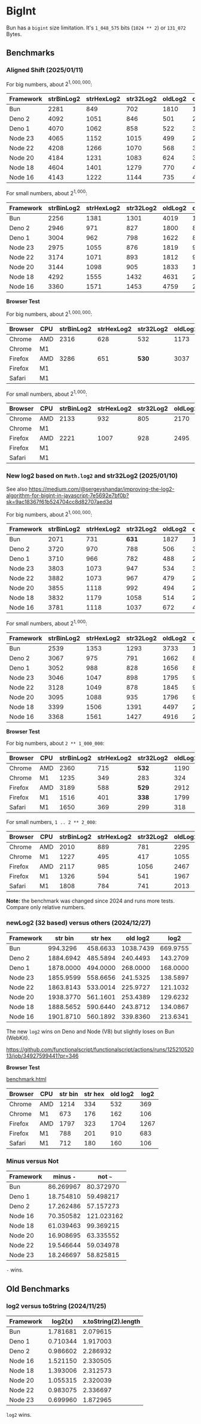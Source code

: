 # BigInt

Bun has a `bigint` size limitation. It's `1_048_575` bits (`1024 ** 2`) or `131_072` Bytes.

## Benchmarks

### Aligned Shift (2025/01/11)

For big numbers, about $2^{1,000,000}$:

|Framework|strBinLog2|strHexLog2|str32Log2|oldLog2|clz32Log2|m1023log2|   log2|
|---------|----------|----------|---------|-------|---------|---------|-------|
|Bun      |      2281|       849|      702|   1810|     1000|     1291|**643**|
|Deno 2   |      4092|      1051|      846|    501|      297|      214|**183**|
|Deno 1   |      4070|      1062|      858|    522|      312|      222|**186**|
|Node 23  |      4065|      1152|     1015|    499|      278|      233|**168**|
|Node 22  |      4208|      1266|     1070|    568|      332|      265|**191**|
|Node 20  |      4184|      1231|     1083|    624|      333|      261|**185**|
|Node 18  |      4604|      1401|     1279|    770|      472|      360|**281**|
|Node 16  |      4143|      1222|     1144|    735|      471|      313|**282**|

For small numbers, about $2^{1,000}$:

|Framework|strBinLog2|strHexLog2|str32Log2|oldLog2|clz32Log2|m1023log2|    log2|
|---------|----------|----------|---------|-------|---------|---------|--------|
|Bun      |      2256|      1381|     1301|   4019|     1972|      721| **706**|
|Deno 2   |      2946|       971|      827|   1800|      887|  **471**|     472|
|Deno 1   |      3004|       962|      798|   1622|      828|      456| **432**|
|Node 23  |      2975|      1055|      876|   1819|      945|      514| **510**|
|Node 22  |      3174|      1071|      893|   1812|      933|      495| **477**|
|Node 20  |      3144|      1098|      905|   1833|     1030|      587| **582**|
|Node 18  |      4292|      1555|     1432|   4631|     2415| **1003**|    1016|
|Node 16  |      3360|      1571|     1453|   4759|     2526|     1058|**1051**|

**Browser Test**

For big numbers, about $2^{1,000,000}$:

|Browser|CPU|strBinLog2|strHexLog2|str32Log2|oldLog2|clz32Log2|m1023log2|    log2|
|-------|---|----------|----------|---------|-------|---------|---------|--------|
|Chrome |AMD|      2316|       628|      532|   1173|      798|      525| **514**|
|Chrome | M1|
|Firefox|AMD|      3286|       651|  **530**|   3037|     2182|     1432|    1370|
|Firefox| M1|
|Safari | M1|

For small numbers, about $2^{1,000}$:

|Browser|CPU|strBinLog2|strHexLog2|str32Log2|oldLog2|clz32Log2|m1023log2|   log2|
|-------|---|----------|----------|---------|-------|---------|---------|-------|
|Chrome |AMD|      2133|       932|      805|   2170|     1189|      595|**587**|
|Chrome | M1|
|Firefox|AMD|      2221|      1007|      928|   2495|     1294|      504|**499**|
|Firefox| M1|
|Safari | M1|

### New log2 based on `Math.log2` and str32Log2 (2025/01/10)

See also https://medium.com/@sergeyshandar/improving-the-log2-algorithm-for-bigint-in-javascript-7e5692e7bf0b?sk=9ac18367f61b524704cc8d82707aed3d

For big numbers, about $2^{1,000,000}$:

|Framework|strBinLog2|strHexLog2|str32Log2|oldLog2|clz32Log2|   log2|
|---------|----------|----------|---------|-------|---------|-------|
|Bun      |      2071|       731|  **631**|   1827|     1195|   1110|
|Deno 2   |      3720|       970|      788|    506|      307|**206**|
|Deno 1   |      3710|       966|      782|    488|      292|**204**|
|Node 23  |      3803|      1073|      947|    534|      317|**226**|
|Node 22  |      3882|      1073|      967|    479|      265|**222**|
|Node 20  |      3855|      1118|      992|    494|      280|**217**|
|Node 18  |      3832|      1179|     1058|    514|      280|**229**|
|Node 16  |      3781|      1118|     1037|    672|      430|**281**|

For small numbers, about $2^{1,000}$:

|Framework|strBinLog2|strHexLog2|str32Log2|oldLog2|clz32Log2|    log2|
|---------|----------|----------|---------|-------|---------|--------|
|Bun      |      2539|      1353|     1293|   3733|     1885| **699**|
|Deno 2   |      3067|       975|      791|   1662|      877| **452**|
|Deno 1   |      3052|       988|      828|   1656|      856| **456**|
|Node 23  |      3046|      1047|      898|   1795|      926| **538**|
|Node 22  |      3128|      1049|      878|   1845|      932| **500**|
|Node 20  |      3095|      1088|      935|   1796|      940| **566**|
|Node 18  |      3399|      1506|     1391|   4497|     2305| **970**|
|Node 16  |      3368|      1561|     1427|   4916|     2593|**1069**|

**Browser Test**

For big numbers, about `2 ** 1_000_000`:

|Browser|CPU|strBinLog2|strHexLog2|str32Log2|oldLog2|clz32Log2|   log2|
|-------|---|----------|----------|---------|-------|---------|-------|
|Chrome |AMD|      2360|       715|  **532**|   1190|      807|    551|
|Chrome | M1|      1235|       349|      283|    324|      226|**171**|
|Firefox|AMD|      3189|       588|  **529**|   2912|     2165|   1443|
|Firefox| M1|      1516|       401|  **338**|   1799|     1339|    847|
|Safari | M1|      1650|       369|      299|    318|      215|**203**|

For small numbers, `1 .. 2 ** 2_000`:

|Browser|CPU|strBinLog2|strHexLog2|str32Log2|oldLog2|clz32Log2|   log2|
|-------|---|----------|----------|---------|-------|---------|-------|
|Chrome |AMD|      2010|       889|      781|   2295|     1210|**593**|
|Chrome | M1|      1227|       495|      417|   1055|      539|**285**|
|Firefox|AMD|      2117|       985|     1056|   2467|     1263|**503**|
|Firefox| M1|      1326|       594|      541|   1967|     1013|**348**|
|Safari | M1|      1808|       784|      741|   2013|     1108|**466**|

**Note:** the benchmark was changed since 2024 and runs more tests.
Compare only relative numbers.

### newLog2 (32 based) versus others (2024/12/27)

|Framework|str bin  |str hex  |old log2 |log2    |
|---------|---------|---------|---------|--------|
|Bun      | 994.3296|458.6633 |1038.7439|669.9755|
|Deno 2   |1884.6942|485.5894 | 240.4493|143.2709|
|Deno 1   |1878.0000|494.0000 | 268.0000|168.0000|
|Node 23  |1855.9599|558.6656 | 241.5325|138.5897|
|Node 22  |1863.8143|533.0014 | 225.9727|121.1032|
|Node 20  |1938.3770|561.1601 | 253.4389|129.6232|
|Node 18  |1888.5652|590.6440 | 243.8712|134.0867|
|Node 16  |1901.8710|560.1892 | 339.8360|213.6341|

The new `log2` wins on Deno and Node (V8) but slightly loses on Bun (WebKit).

https://github.com/functionalscript/functionalscript/actions/runs/12521052013/job/34927599441?pr=346

**Browser Test**

[benchmark.html](./benchmark.html)

|Browser|CPU|str bin|str hex|old log2|log2|
|-------|---|-------|-------|--------|----|
|Chrome |AMD|   1214|    334|     532| 369|
|Chrome | M1|    673|    176|     162| 106|
|Firefox|AMD|   1797|    323|    1704|1267|
|Firefox| M1|    788|    201|     910| 683|
|Safari | M1|    712|    180|     160| 106|

### Minus versus Not

|Framework|minus `-`         |not `~`           |
|---------|------------------|------------------|
|Bun      |86.269967         | 80.372970        |
|Deno 1   |18.754810         | 59.498217        |
|Deno 2   |17.262486         | 57.157273        |
|Node 16  |70.350582         |121.023162        |
|Node 18  |61.039463         | 99.369215        |
|Node 20  |16.908695         | 63.335552        |
|Node 22  |19.546644         | 59.034978        |
|Node 23  |18.246697         | 58.825815        |

`-` wins.

## Old Benchmarks

### log2 versus toString (2024/11/25)

|Framework|log2(x)           |x.toString(2).length|
|---------|------------------|--------------------|
|Bun      |1.781681          |2.079615            |
|Deno 1   |0.710344          |1.917003            |
|Deno 2   |0.986602          |2.286932            |
|Node 16  |1.521150          |2.330505            |
|Node 18  |1.393006          |2.312573            |
|Node 20  |1.055315          |2.320039            |
|Node 22  |0.983075          |2.336697            |
|Node 23  |0.699960          |1.872965            |

`log2` wins.
